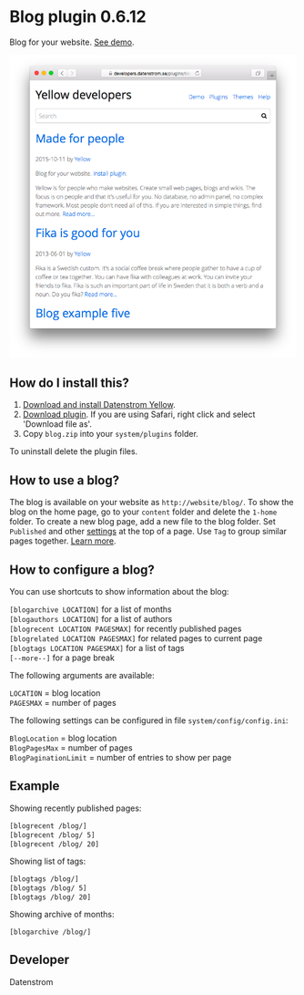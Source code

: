 Blog plugin 0.6.12
=================
Blog for your website. [See demo](https://developers.datenstrom.se/plugins/blog-plugin/).

<p align="center"><img src="blog-screenshot.png?raw=true" alt="Screenshot"></p>

## How do I install this?

1. [Download and install Datenstrom Yellow](https://github.com/datenstrom/yellow/).
2. [Download plugin](https://github.com/datenstrom/yellow-plugins/raw/master/zip/blog.zip). If you are using Safari, right click and select 'Download file as'.
3. Copy `blog.zip` into your `system/plugins` folder.

To uninstall delete the plugin files.

## How to use a blog?

The blog is available on your website as `http://website/blog/`. To show the blog on the home page, go to your `content` folder and delete the `1-home` folder. To create a new blog page, add a new file to the blog folder. Set `Published` and other [settings](https://developers.datenstrom.se/help/markdown-cheat-sheet#settings) at the top of a page. Use `Tag` to group similar pages together. [Learn more](https://developers.datenstrom.se/help/how-to-make-a-blog).

## How to configure a blog?

You can use shortcuts to show information about the blog:

`[blogarchive LOCATION]` for a list of months  
`[blogauthors LOCATION]` for a list of authors  
`[blogrecent LOCATION PAGESMAX]` for recently published pages  
`[blogrelated LOCATION PAGESMAX]` for related pages to current page  
`[blogtags LOCATION PAGESMAX]` for a list of tags  
`[--more--]` for a page break  

The following arguments are available:

`LOCATION` = blog location  
`PAGESMAX` = number of pages  

The following settings can be configured in file `system/config/config.ini`:

`BlogLocation` = blog location  
`BlogPagesMax` = number of pages  
`BlogPaginationLimit` = number of entries to show per page  

## Example

Showing recently published pages:

    [blogrecent /blog/]
    [blogrecent /blog/ 5]
    [blogrecent /blog/ 20]

Showing list of tags:

    [blogtags /blog/]
    [blogtags /blog/ 5]
    [blogtags /blog/ 20]

Showing archive of months:

    [blogarchive /blog/]

## Developer

Datenstrom
